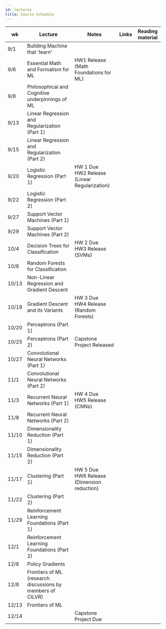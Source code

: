 ```yaml
---
id: lectures
title: Course Schedule
---
```

 
| wk | Lecture | Notes | Links | Reading material |
|---|---|---|---| --- |
| 9/1 | Building Machine that 'learn' | | | |
| 9/6 | Essential Math and Formalism for ML | HW1 Release (Math Foundations for ML) | | |
| 9/8 | Philosophical and Cognitive underpinnings of ML | | | |
| 9/13 | Linear Regression and Regularization (Part 1) | | | |
| 9/15 | Linear Regression and Regularization (Part 2) | | | |
| 9/20 | Logistic Regression (Part 1) | HW 1 Due<br />HW2 Release (Linear Regularization) | | |
| 9/22 | Logistic Regression (Part 2) | | | |
| 9/27 | Support Vector Machines (Part 1) | | | |
| 9/29 | Support Vector Machines (Part 2) | | | |
| 10/4 | Decision Trees for Classification | HW 2 Due<br />HW3 Release (SVMs) | | |
| 10/6 | Random Forests for Classification | | | |
| 10/13 | Non-Linear Regression and Gradient Descent | | | |
| 10/18 | Gradient Descent and its Variants | HW 3 Due<br />HW4 Release (Random Forests) | | |
| 10/20 | Perceptrons (Part 1) | | | |
| 10/25 | Perceptrons (Part 2) | Capstone Project Released | | |
| 10/27 | Convolutional Neural Networks (Part 1) | | | |
| 11/1 | Convolutional Neural Networks (Part 2) | | | |
| 11/3 | Recurrent Neural Networks (Part 1) | HW 4 Due<br />HW5 Release (CNNs) | | |
| 11/8 | Recurrent Neural Networks (Part 2) | | | |
| 11/10 | Dimensionality Reduction (Part 1) | | | |
| 11/15 | Dimensionality Reduction (Part 2) | | | |
| 11/17 | Clustering (Part 1) | HW 5 Due<br />HW6 Release (Dimension reduction) | | |
| 11/22 | Clustering (Part 2) | | | |
| 11/29 | Reinforcement Learning Foundations (Part 1) | | | |
| 12/1 | Reinforcement Learning Foundations (Part 2) | | | |
| 12/6 | Policy Gradients | | | |
| 12/8 | Frontiers of ML (research discussions by members of CILVR) | | | |
| 12/13 | Frontiers of ML | | | |
| 12/14 | | Capstone Project Due | | |